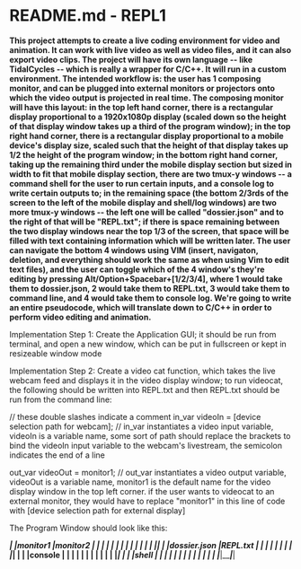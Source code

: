 # README.md - REPL1

**This project attempts to create a live coding environment for video and animation. It can work with live video as well as video files, and it can also export video clips. The project will have its own language -- like TidalCycles -- which is really a wrapper for C/C++. It will run in a custom environment. The intended workflow is: the user has 1 composing monitor, and can be plugged into external monitors or projectors onto which the video output is projected in real time. The composing monitor will have this layout: in the top left hand corner, there is a rectangular display proportional to a 1920x1080p display (scaled down so the height of that display window takes up a third of the program window); in the top right hand corner, there is a rectangular display proportional to a mobile device's display size, scaled such that the height of that display takes up 1/2 the height of the program window; in the bottom right hand corner, taking up the remaining third under the mobile display section but sized in width to fit that mobile display section, there are two tmux-y windows -- a command shell for the user to run certain inputs, and a console log to write certain outputs to; in the remaining space (the bottom 2/3rds of the screen to the left of the mobile display and shell/log windows) are two more tmux-y windows -- the left one will be called "dossier.json" and to the right of that will be "REPL.txt"; if there is space remaining between the two display windows near the top 1/3 of the screen, that space will be filled with text containing information which will be written later. The user can navigate the bottom 4 windows using VIM (insert, navigaton, deletion, and everything should work the same as when using Vim to edit text files), and the user can toggle which of the 4 window's they're editing by pressing Alt/Option+Spacebar+[1/2/3/4], where 1 would take them to dossier.json, 2 would take them to REPL.txt, 3 would take them to command line, and 4 would take them to console log. We're going to write an entire pseudocode, which will translate down to C/C++ in order to perform video editing and animation.**

Implementation Step 1: Create the Application GUI; it should be run from terminal, and open a new window, which can be put in fullscreen or kept in resizeable window mode

Implementation Step 2: Create a video cat function, which takes the live webcam feed and displays it in the video display window; to run videocat, the following should be written into REPL.txt and then REPL.txt should be run from the command line:



// these double slashes indicate a comment
in_var videoIn = [device selection path for webcam];   // in_var instantiates a video input variable, videoIn is a variable name, some sort of path should replace the brackets to bind the videoIn input variable to the webcam's livestream, the semicolon indicates the end of a line

out_var videoOut = monitor1;     // out_var instantiates a video output variable, videoOut is a variable name, monitor1 is the default name for the video display window in the top left corner. if the user wants to videocat to an external monitor, they would have to replace "monitor1" in this line of code with [device selection path for external display]



The Program Window should look like this:


 ________________________________________________|
 |monitor1                       |monitor2       |
 |                               |               |
 |                               |               |
 |                               |               |
 |                               |               |
 |_______________________________|               |
 |dossier.json |REPL.txt         |               |
 |             |                 |               |
 |             |                 |_______________|
 |             |                 |console        |
 |             |                 |               |
 |             |                 |               |
 |             |                 |_______________|
 |             |                 |shell          |
 |             |                 |               |
 |             |                 |               |
 |             |                 |               |
 |_____________|_________________|_______________|


